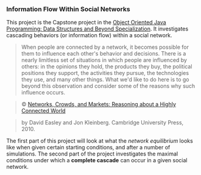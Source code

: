 ### Information Flow Within Social Networks

This project is the Capstone project in the [Object Oriented Java Programming: Data Structures and Beyond Specialization](https://www.coursera.org/specializations/java-object-oriented).
It investigates cascading behaviors (or information flow) within a social network.

> When people are connected by a network, it becomes possible for them to influence each other's behavior and decisions.
> There is a nearly limitless set of situations in which people are influenced by others:
> in the opinions they hold, the products they buy, the political positions they support, the activities they pursue,
> the technologies they use, and many other things.
> What we'd like to do here is to go beyond this observation and consider some of the reasons why such influence occurs.
> 

> © [Networks, Crowds, and Markets: Reasoning about a Highly Connected World](http://www.cs.cornell.edu/home/kleinber/networks-book/)

> by David Easley and Jon Kleinberg. Cambridge University Press, 2010.

The first part of this project will look at what the *network equilibrium* looks like when given certain starting conditions, and after a number of simulations.
The second part of the project investigates the maximal conditions under which a __complete cascade__ can occur in a given social network.